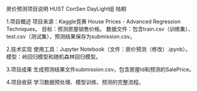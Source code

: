 房价预测项目说明
HUST ConSen DayLight组 陆桐

1.项目概述
项目来源：Kaggle竞赛 House Prices - Advanced Regression Techniques。
目标：预测房屋销售价格。
数据文件：包含train.csv（训练集）、test.csv（测试集），预测结果保存为submission.csv。

2.技术实现
使用工具：Jupyter Notebook（文件：房价预测（修改）.ipynb）。
模型：岭回归模型和随机森林回归模型。

3.项目成果
生成预测结果文件submission.csv，包含房屋Id和预测的SalePrice。

4.项目收获
学习数据预处理、模型训练、预测的完整流程。
